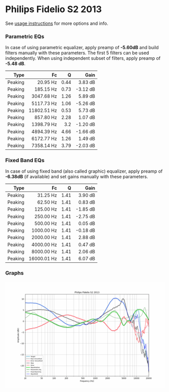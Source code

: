 # Philips Fidelio S2 2013
See [usage instructions](https://github.com/jaakkopasanen/AutoEq#usage) for more options and info.

### Parametric EQs
In case of using parametric equalizer, apply preamp of **-5.60dB** and build filters manually
with these parameters. The first 5 filters can be used independently.
When using independent subset of filters, apply preamp of **-5.48 dB**.

| Type    | Fc          |    Q | Gain     |
|--------:|------------:|-----:|---------:|
| Peaking | 20.95 Hz    | 0.44 | 3.83 dB  |
| Peaking | 185.15 Hz   | 0.73 | -3.12 dB |
| Peaking | 3047.68 Hz  | 1.26 | 5.89 dB  |
| Peaking | 5117.73 Hz  | 1.06 | -5.26 dB |
| Peaking | 11802.51 Hz | 0.53 | 5.73 dB  |
| Peaking | 857.80 Hz   | 2.28 | 1.07 dB  |
| Peaking | 1398.79 Hz  | 3.2  | -1.20 dB |
| Peaking | 4894.39 Hz  | 4.66 | -1.66 dB |
| Peaking | 6172.77 Hz  | 1.26 | 1.49 dB  |
| Peaking | 7358.14 Hz  | 3.79 | -2.03 dB |

### Fixed Band EQs
In case of using fixed band (also called graphic) equalizer, apply preamp of **-6.38dB**
(if available) and set gains manually with these parameters.

| Type    | Fc          |    Q | Gain     |
|--------:|------------:|-----:|---------:|
| Peaking | 31.25 Hz    | 1.41 | 3.90 dB  |
| Peaking | 62.50 Hz    | 1.41 | 0.83 dB  |
| Peaking | 125.00 Hz   | 1.41 | -1.85 dB |
| Peaking | 250.00 Hz   | 1.41 | -2.75 dB |
| Peaking | 500.00 Hz   | 1.41 | 0.05 dB  |
| Peaking | 1000.00 Hz  | 1.41 | -0.18 dB |
| Peaking | 2000.00 Hz  | 1.41 | 2.88 dB  |
| Peaking | 4000.00 Hz  | 1.41 | 0.47 dB  |
| Peaking | 8000.00 Hz  | 1.41 | 2.06 dB  |
| Peaking | 16000.01 Hz | 1.41 | 6.07 dB  |

### Graphs
![](./Philips%20Fidelio%20S2%202013.png)